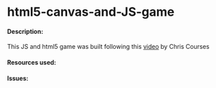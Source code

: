 # html5-canvas-and-JS-game
<h4>Description:</h4>
This JS and html5 game was built following this <a href="https://www.youtube.com/watch?v=eI9idPTT0c4" target="_blank">video</a> by Chris Courses


<h4>Resources used:</h4>


<h4>Issues:</h4>
